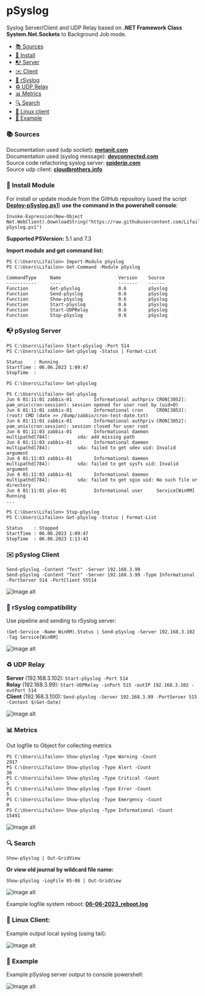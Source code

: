 # pSyslog

Syslog Server/Client and UDP Relay based on **.NET Framework Class System.Net.Sockets** to Background Job mode.

- [📚 Sources](#-Sources)
- [🚀 Install](#-Install-Module)
- [📭 Server](#-pSyslog-Server)
- [✉️ Client](#%EF%B8%8F-pSyslog-Client)
- [🔌 rSyslog ](#-rsyslog-compatibility)
- [♻️ UDP Relay](#%EF%B8%8F-UDP-Relay)
- [📊 Metrics](#-Metrics)
- [🔍 Search](#-Search)
- [💬 Linux client](#-Linux-Client)
- [🎉 Example](#-Example)

### 📚 Sources
Documentation used (udp socket): **[metanit.com](https://metanit.com/sharp/net/3.1.php)** \
Documentation used (syslog message): **[devconnected.com](https://devconnected.com/syslog-the-complete-system-administrator-guide/)** \
Source code refactoring syslog server: **[spiderip.com](https://spiderip.com/blog/2018/07/syslog)** \
Source udp client: **[cloudbrothers.info](https://cloudbrothers.info/en/test-udp-connection-powershell/)**

### 🚀 Install Module

For install or update module from the GitHub repository (used the script **[Deploy-pSyslog.ps1](https://github.com/Lifailon/pSyslog/blob/rsa/Module/Deploy-pSyslog.ps1)**) **use the command in the powershell console**:
```
Invoke-Expression(New-Object Net.WebClient).DownloadString("https://raw.githubusercontent.com/Lifailon/pSyslog/rsa/Module/Deploy-pSyslog.ps1")
```
**Supported PSVersion:** 5.1 and 7.3

**Import module and get command list:**
```
PS C:\Users\Lifailon> Import-Module pSyslog
PS C:\Users\Lifailon> Get-Command -Module pSyslog

CommandType     Name                     Version    Source
-----------     ----                     -------    ------
Function        Get-pSyslog              0.6        pSyslog
Function        Send-pSyslog             0.6        pSyslog
Function        Show-pSyslog             0.6        pSyslog
Function        Start-pSyslog            0.6        pSyslog
Function        Start-UDPRelay           0.6        pSyslog
Function        Stop-pSyslog             0.6        pSyslog
```

### 📭 pSyslog Server
```
PS C:\Users\Lifailon> Start-pSyslog -Port 514
PS C:\Users\Lifailon> Get-pSyslog -Status | Format-List

Status    : Running
StartTime : 06.06.2023 1:09:47
StopTime  :

PS C:\Users\Lifailon> Get-pSyslog

PS C:\Users\Lifailon> Get-pSyslog
Jun 6 01:11:01 zabbix-01        Informational authpriv CRON[3052]:               pam_unix(cron:session): session opened for user root by (uid=0)
Jun 6 01:11:01 zabbix-01        Informational cron     CRON[3053]:               (root) CMD (date >> /dump/zabbix/cron-test-date.txt)
Jun 6 01:11:01 zabbix-01        Informational authpriv CRON[3052]:               pam_unix(cron:session): session closed for user root
Jun 6 01:11:03 zabbix-01        Informational daemon   multipathd[784]:          sda: add missing path
Jun 6 01:11:03 zabbix-01        Informational daemon   multipathd[784]:          sda: failed to get udev uid: Invalid argument
Jun 6 01:11:03 zabbix-01        Informational daemon   multipathd[784]:          sda: failed to get sysfs uid: Invalid argument
Jun 6 01:11:03 zabbix-01        Informational daemon   multipathd[784]:          sda: failed to get sgio uid: No such file or directory
Jun 6 01:11:01 plex-01          Informational user     Service[WinRM]            Running
...

PS C:\Users\Lifailon> Stop-pSyslog
PS C:\Users\Lifailon> Get-pSyslog -Status | Format-List

Status    : Stopped
StartTime : 06.06.2023 1:09:47
StopTime  : 06.06.2023 1:13:43
```

### ✉️ pSyslog Client
```
Send-pSyslog -Content "Test" -Server 192.168.3.99
Send-pSyslog -Content "Test" -Server 192.168.3.99 -Type Informational -PortServer 514 -PortClient 55514
```
![Image alt](https://github.com/Lifailon/pSyslog/blob/rsa/Screen/Send-pSyslog.jpg)

### 🔌 rSyslog compatibility
Use pipeline and sending to rSyslog server:
```
(Get-Service -Name WinRM).Status | Send-pSyslog -Server 192.168.3.102 -Tag Service[WinRM]
```
![Image alt](https://github.com/Lifailon/pSyslog/blob/rsa/Screen/Send-pSyslog-Rsyslog.jpg)

### ♻️ UDP Relay

**Server** (192.168.3.102): `Start-pSyslog -Port 514` \
**Relay**  (192.168.3.99):  `Start-UDPRelay -inPort 515 -outIP 192.168.3.102 -outPort 514` \
**Client** (192.168.3.100): `Send-pSyslog -Server 192.168.3.99 -PortServer 515 -Content $(Get-Date)`

![Image alt](https://github.com/Lifailon/pSyslog/blob/rsa/Screen/UDPRelay.jpg)

### 📊 Metrics
Out logfile to Object for collecting metrics
```
PS C:\Users\Lifailon> Show-pSyslog -Type Warning -Count
2917
PS C:\Users\Lifailon> Show-pSyslog -Type Alert -Count
36
PS C:\Users\Lifailon> Show-pSyslog -Type Critical -Count
5
PS C:\Users\Lifailon> Show-pSyslog -Type Error -Count
5
PS C:\Users\Lifailon> Show-pSyslog -Type Emergency -Count
0
PS C:\Users\Lifailon> Show-pSyslog -Type Informational -Count
15491
```

![Image alt](https://github.com/Lifailon/pSyslog/blob/rsa/Screen/Show-pSyslog-Metrics.jpg)

### 🔍 Search

`Show-pSyslog | Out-GridView`

**Or view old journal by wildcard file name:**

`Show-pSyslog -LogFile 05-06 | Out-GridView`

![Image alt](https://github.com/Lifailon/pSyslog/blob/rsa/Screen/Show-pSyslog-Out-GridView.jpg)

Example logfile system reboot: **[06-06-2023_reboot.log](https://github.com/Lifailon/pSyslog/blob/rsa/Example/06-06-2023_reboot.log)**

### 💬 Linux Client:
Example output local syslog (using tail):

![Image alt](https://github.com/Lifailon/pSyslog/blob/rsa/Screen/Syslog-Local-Tail.jpg)

### 🎉 Example
Example pSyslog server output to console powershell:

![Image alt](https://github.com/Lifailon/pSyslog/blob/rsa/Screen/pSyslog-Console.jpg)

